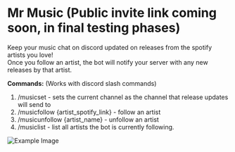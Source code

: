 # Mr Music (Public invite link coming soon, in final testing phases)
Keep your music chat on discord updated on releases from the spotify artists you love!  
Once you follow an artist, the bot will notify your server with any new releases by that artist.

**Commands:** (Works with discord slash commands)
1. /musicset - sets the current channel as the channel that release updates will send to
2. /musicfollow {artist_spotify_link} - follow an artist
3. /musicunfollow {artist_name} - unfollow an artist
4. /musiclist - list all artists the bot is currently following.

![Example Image](https://github.com/andrewkassab/mrmusic/blob/main/example.png?raw=true)
